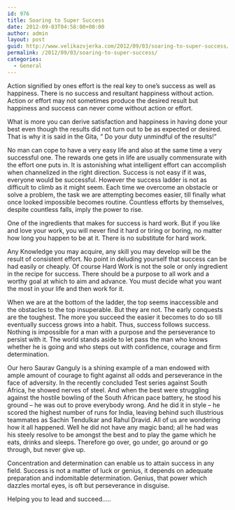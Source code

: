 ```yaml
---
id: 976
title: Soaring to Super Success
date: 2012-09-03T04:58:00+00:00
author: admin
layout: post
guid: http://www.velikazvjerka.com/2012/09/03/soaring-to-super-success/
permalink: /2012/09/03/soaring-to-super-success/
categories:
  - General
---
```

Action signified by ones effort is the real key to one&#8217;s success as well as happiness. There is no success and resultant happiness without action. Action or effort may not sometimes produce the desired result but happiness and success can never come without action or effort.

What is more you can derive satisfaction and happiness in having done your best even though the results did not turn out to be as expected or desired. That is why it is said in the Gita, &#8221; Do your duty unmindful of the results!&#8221;

No man can cope to have a very easy life and also at the same time a very successful one. The rewards one gets in life are usually commensurate with the effort one puts in. It is astonishing what intelligent effort can accomplish when channelized in the right direction. Success is not easy if it was, everyone would be successful. However the success ladder is not as difficult to climb as it might seem. Each time we overcome an obstacle or solve a problem, the task we are attempting becomes easier, till finally what once looked impossible becomes routine. Countless efforts by themselves, despite countless falls, imply the power to rise.

One of the ingredients that makes for success is hard work. But if you like and love your work, you will never find it hard or tiring or boring, no matter how long you happen to be at it. There is no substitute for hard work.

Any Knowledge you may acquire, any skill you may develop will be the result of consistent effort. No point in deluding yourself that success can be had easily or cheaply. Of course Hard Work is not the sole or only ingredient in the recipe for success. There should be a purpose to all work and a worthy goal at which to aim and advance. You must decide what you want the most in your life and then work for it.

When we are at the bottom of the ladder, the top seems inaccessible and the obstacles to the top insuperable. But they are not. The early conquests are the toughest. The more you succeed the easier it becomes to do so till eventually success grows into a habit. Thus, success follows success. Nothing is impossible for a man with a purpose and the perseverance to persist with it. The world stands aside to let pass the man who knows whether he is going and who steps out with confidence, courage and firm determination.

Our hero Saurav Ganguly is a shining example of a man endowed with ample amount of courage to fight against all odds and perseverance in the face of adversity. In the recently concluded Test series against South Africa, he showed nerves of steel. And when the best were struggling against the hostile bowling of the South African pace battery, he stood his ground &#8211; he was out to prove everybody wrong. And he did it in style &#8211; he scored the highest number of runs for India, leaving behind such illustrious teammates as Sachin Tendulkar and Rahul Dravid. All of us are wondering how it all happened. Well he did not have any magic band; all he had was his steely resolve to be amongst the best and to play the game which he eats, drinks and sleeps. Therefore go over, go under, go around or go through, but never give up.

Concentration and determination can enable us to attain success in any field. Success is not a matter of luck or genius, it depends on adequate preparation and indomitable determination. Genius, that power which dazzles mortal eyes, is oft but perseverance in disguise.

Helping you to lead and succeed&#8230;..